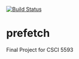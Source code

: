 [![Build Status](https://travis-ci.org/Wmaxlees/trust.svg?branch=develop)](https://travis-ci.org/Wmaxlees/prefetch)

# prefetch
Final Project for CSCI 5593
